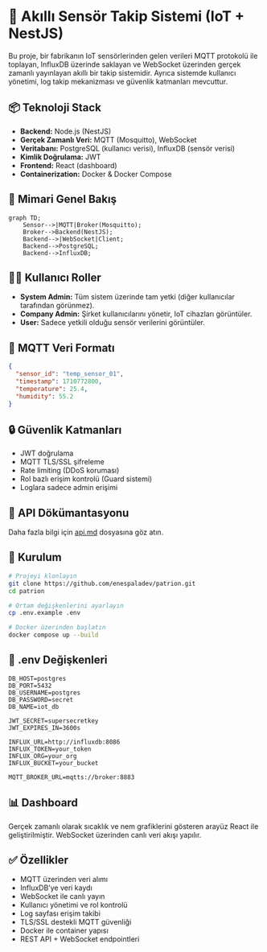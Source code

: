 # 🧠 Akıllı Sensör Takip Sistemi (IoT + NestJS)

Bu proje, bir fabrikanın IoT sensörlerinden gelen verileri MQTT protokolü ile toplayan, InfluxDB üzerinde saklayan ve WebSocket üzerinden gerçek zamanlı yayınlayan akıllı bir takip sistemidir. Ayrıca sistemde kullanıcı yönetimi, log takip mekanizması ve güvenlik katmanları mevcuttur.

## 📦 Teknoloji Stack

- **Backend:** Node.js (NestJS)
- **Gerçek Zamanlı Veri:** MQTT (Mosquitto), WebSocket
- **Veritabanı:** PostgreSQL (kullanıcı verisi), InfluxDB (sensör verisi)
- **Kimlik Doğrulama:** JWT
- **Frontend:** React (dashboard)
- **Containerization:** Docker & Docker Compose

## 🧱 Mimari Genel Bakış

```mermaid
graph TD;
    Sensor-->|MQTT|Broker(Mosquitto);
    Broker-->Backend(NestJS);
    Backend-->|WebSocket|Client;
    Backend-->PostgreSQL;
    Backend-->InfluxDB;
```

## 🧑‍💼 Kullanıcı Roller

- **System Admin:** Tüm sistem üzerinde tam yetki (diğer kullanıcılar tarafından görünmez).
- **Company Admin:** Şirket kullanıcılarını yönetir, IoT cihazları görüntüler.
- **User:** Sadece yetkili olduğu sensör verilerini görüntüler.

## 📡 MQTT Veri Formatı

```json
{
  "sensor_id": "temp_sensor_01",
  "timestamp": 1710772800,
  "temperature": 25.4,
  "humidity": 55.2
}
```

## 🔒 Güvenlik Katmanları

- JWT doğrulama
- MQTT TLS/SSL şifreleme
- Rate limiting (DDoS koruması)
- Rol bazlı erişim kontrolü (Guard sistemi)
- Loglara sadece admin erişimi

## 📘 API Dökümantasyonu

Daha fazla bilgi için [api.md](./API.md) dosyasına göz atın.

## 🐳 Kurulum

```bash
# Projeyi klonlayın
git clone https://github.com/enespaladev/patrion.git
cd patrion

# Ortam değişkenlerini ayarlayın
cp .env.example .env

# Docker üzerinden başlatın
docker compose up --build 
```

## 🔌 .env Değişkenleri

```env
DB_HOST=postgres
DB_PORT=5432
DB_USERNAME=postgres
DB_PASSWORD=secret
DB_NAME=iot_db

JWT_SECRET=supersecretkey
JWT_EXPIRES_IN=3600s

INFLUX_URL=http://influxdb:8086
INFLUX_TOKEN=your_token
INFLUX_ORG=your_org
INFLUX_BUCKET=your_bucket

MQTT_BROKER_URL=mqtts://broker:8883
```

## 📊 Dashboard

Gerçek zamanlı olarak sıcaklık ve nem grafiklerini gösteren arayüz React ile geliştirilmiştir. WebSocket üzerinden canlı veri akışı yapılır.

## ✅ Özellikler

- MQTT üzerinden veri alımı
- InfluxDB’ye veri kaydı
- WebSocket ile canlı yayın
- Kullanıcı yönetimi ve rol kontrolü
- Log sayfası erişim takibi
- TLS/SSL destekli MQTT güvenliği
- Docker ile container yapısı
- REST API + WebSocket endpointleri

